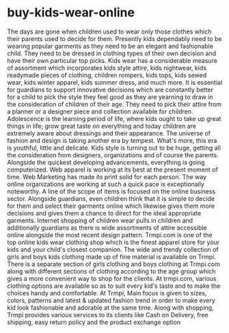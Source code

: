 # buy-kids-wear-online
The days are gone when children used to wear only those clothes which their parents used to decide for them. Presently kids dependably need to be wearing popular garments as they need to be an elegant and fashionable child. They need to be dressed in clothing types of their own decision and have their own particular top picks. Kids wear has a considerable measure of assortment which incorporates kids style attire, kids nightwear, kids readymade pieces of clothing, children rompers, kids tops, kids sewed wear, kids winter apparel, kids summer dress, and much more. It is essential for guardians to support innovative decisions which are constantly better for a child to pick the style they feel good as they are yearning to draw in the consideration of children of their age. They need to pick their attire from a planner or a designer piece and collection available for children.  Adolescence is the learning period of life, where kids ought to take up great things in life; grow great taste on everything and today children are extremely aware about dressings and their appearance. The universe of fashion and design is taking another era by tempest. What's more, this era is youthful, little and delicate. Kids style is turning out to be huge, getting all the consideration from designers, organizations and of course the parents.  Alongside the quickest developing advancements, everything is going computerized. Web apparel is working at its best at the present moment of time. Web Marketing has made its print solid for each person. The way online organizations are working at such a quick pace is exceptionally noteworthy. A line of the scope of items is focused on the online business sector. Alongside guardians, even children think that it is simple to decide for them and select their garments online which likewise gives them more decisions and gives them a chance to direct for the ideal appropriate garments. Internet shopping of children wear pulls in children and additionally guardians as there is wide assortments of attire accessible online alongside the most recent design pattern. Trmpi.com is one of the top online kids wear clothing shop which is the finest apparel store for your kids and your child's closest companion. The wide and trendy collection of girls and boys kids clothing made up of fine material is available on Trmpi.  There is a separate section of girls clothing and boys clothing at Trmpi.com along with different sections of clothing according to the age group which gives a more convenient way to shop for the clients. At trmpi.com, various clothing options are available so as to suit every kid's taste and to make the choices handy and comfortable. At Trmpi, Main focus is given to sizes, colors, patterns and latest &amp; updated fashion trend in order to make every kid look fashionable and adorable at the same time. Along with shopping, Trmpi provides various services to its clients like Cash on Delivery, free shipping, easy return policy and the product exchange option
